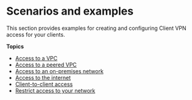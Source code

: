 # Scenarios and examples<a name="scenario"></a>

This section provides examples for creating and configuring Client VPN access for your clients\.

**Topics**
+ [Access to a VPC](scenario-vpc.md)
+ [Access to a peered VPC](scenario-peered.md)
+ [Access to an on\-premises network](scenario-onprem.md)
+ [Access to the internet](scenario-internet.md)
+ [Client\-to\-client access](scenario-client-to-client.md)
+ [Restrict access to your network](scenario-restrict.md)